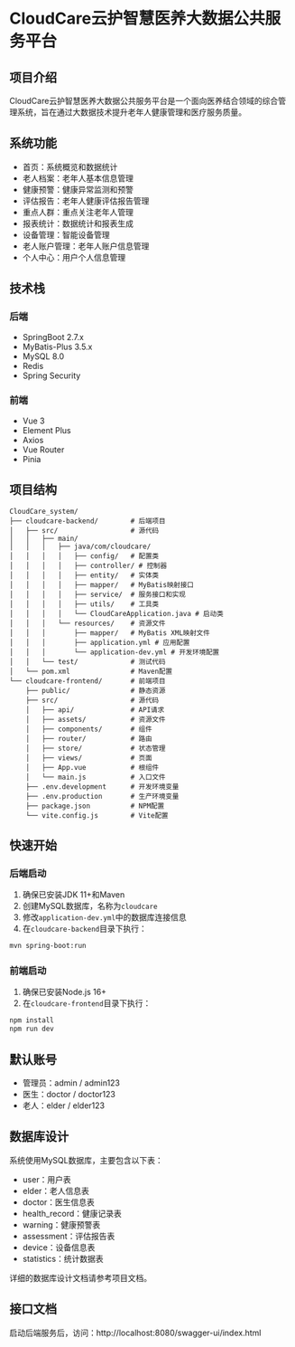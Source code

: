 # CloudCare云护智慧医养大数据公共服务平台

## 项目介绍

CloudCare云护智慧医养大数据公共服务平台是一个面向医养结合领域的综合管理系统，旨在通过大数据技术提升老年人健康管理和医疗服务质量。

## 系统功能

- 首页：系统概览和数据统计
- 老人档案：老年人基本信息管理
- 健康预警：健康异常监测和预警
- 评估报告：老年人健康评估报告管理
- 重点人群：重点关注老年人管理
- 报表统计：数据统计和报表生成
- 设备管理：智能设备管理
- 老人账户管理：老年人账户信息管理
- 个人中心：用户个人信息管理

## 技术栈

### 后端
- SpringBoot 2.7.x
- MyBatis-Plus 3.5.x
- MySQL 8.0
- Redis
- Spring Security

### 前端
- Vue 3
- Element Plus
- Axios
- Vue Router
- Pinia

## 项目结构

```
CloudCare_system/
├── cloudcare-backend/        # 后端项目
│   ├── src/                  # 源代码
│   │   ├── main/
│   │   │   ├── java/com/cloudcare/
│   │   │   │   ├── config/   # 配置类
│   │   │   │   ├── controller/ # 控制器
│   │   │   │   ├── entity/   # 实体类
│   │   │   │   ├── mapper/   # MyBatis映射接口
│   │   │   │   ├── service/  # 服务接口和实现
│   │   │   │   ├── utils/    # 工具类
│   │   │   │   └── CloudCareApplication.java # 启动类
│   │   │   └── resources/    # 资源文件
│   │   │       ├── mapper/   # MyBatis XML映射文件
│   │   │       ├── application.yml # 应用配置
│   │   │       └── application-dev.yml # 开发环境配置
│   │   └── test/             # 测试代码
│   └── pom.xml               # Maven配置
└── cloudcare-frontend/       # 前端项目
    ├── public/               # 静态资源
    ├── src/                  # 源代码
    │   ├── api/              # API请求
    │   ├── assets/           # 资源文件
    │   ├── components/       # 组件
    │   ├── router/           # 路由
    │   ├── store/            # 状态管理
    │   ├── views/            # 页面
    │   ├── App.vue           # 根组件
    │   └── main.js           # 入口文件
    ├── .env.development      # 开发环境变量
    ├── .env.production       # 生产环境变量
    ├── package.json          # NPM配置
    └── vite.config.js        # Vite配置
```

## 快速开始

### 后端启动

1. 确保已安装JDK 11+和Maven
2. 创建MySQL数据库，名称为`cloudcare`
3. 修改`application-dev.yml`中的数据库连接信息
4. 在`cloudcare-backend`目录下执行：

```bash
mvn spring-boot:run
```

### 前端启动

1. 确保已安装Node.js 16+
2. 在`cloudcare-frontend`目录下执行：

```bash
npm install
npm run dev
```

## 默认账号

- 管理员：admin / admin123
- 医生：doctor / doctor123
- 老人：elder / elder123

## 数据库设计

系统使用MySQL数据库，主要包含以下表：

- user：用户表
- elder：老人信息表
- doctor：医生信息表
- health_record：健康记录表
- warning：健康预警表
- assessment：评估报告表
- device：设备信息表
- statistics：统计数据表

详细的数据库设计文档请参考项目文档。

## 接口文档

启动后端服务后，访问：http://localhost:8080/swagger-ui/index.html